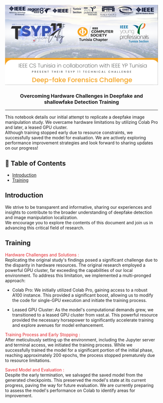 <p align="center">
  <a href="" rel="noopener">
 <img src="images/tsyp.png" alt="Project logo"></a>
</p>
<h3 align="center"> <b> Overcoming Hardware Challenges in Deepfake and shallowfake Detection Training
 </b>
</h3>

<div align="center">


</div>

---

This notebook details our initial attempt to replicate a deepfake image manipulation study. We overcame hardware limitations by utilizing Colab Pro and later, a leased GPU cluster. <br> Although training stopped early due to resource constraints, we successfully saved the model for evaluation. We are actively exploring performance improvement strategies and look forward to sharing updates on our progress!

## 📝 Table of Contents

- [Introduction](#introduction)
- [Training](#training)


## Introduction <a name = "introduction"></a>

We strive to be transparent and informative, sharing our experiences and insights to contribute to the broader understanding of deepfake detection and image manipulation localization. <br> We encourage you to explore the contents of this document and join us in advancing this critical field of research.

## Training <a name = "training"></a>

<span style="color:#E3242B" > Hardware Challenges and Solutions : </span><br>
Replicating the original study's findings posed a significant challenge due to the disparity in hardware resources. The original research employed a powerful GPU cluster, far exceeding the capabilities of our local environment. To address this limitation, we implemented a multi-pronged approach:

- Colab Pro: We initially utilized Colab Pro, gaining access to a robust A100 instance. This provided a significant boost, allowing us to modify the code for single-GPU execution and initiate the training process.

- Leased GPU Cluster: As the model's computational demands grew, we transitioned to a leased GPU cluster from vast.ai. This powerful resource provided the necessary horsepower to significantly accelerate training and explore avenues for model enhancement.

<span style="color:#E3242B" > Training Process and Early Stopping : </span><br>
After meticulously setting up the environment, including the Jupyter server and terminal access, we initiated the training process. While we successfully trained the model for a significant portion of the initial phase, reaching approximately 200 epochs, the process stopped prematurely due to resource limitations.

<span style="color:#E3242B" > Saved Model and Evaluation : </span><br>
Despite the early termination, we salvaged the saved model from the generated checkpoints. This preserved the model's state at its current progress, paving the way for future evaluation. We are currently preparing to assess the model's performance on Colab to identify areas for improvement.


